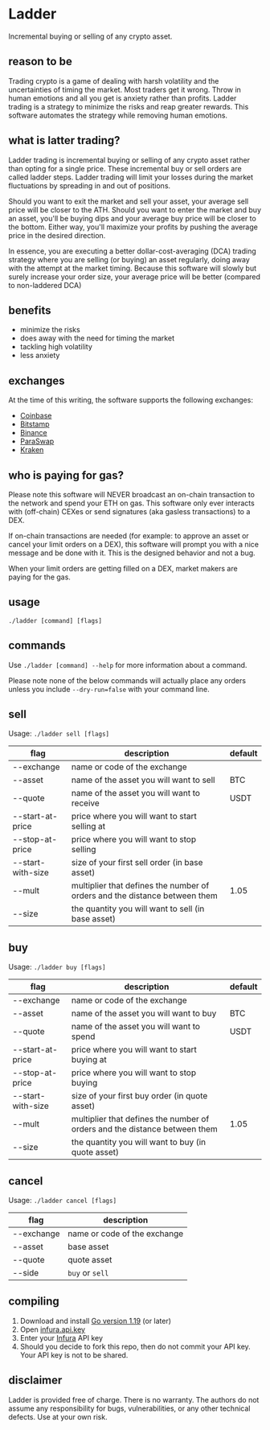 # Ladder

Incremental buying or selling of any crypto asset.

## reason to be

Trading crypto is a game of dealing with harsh volatility and the uncertainties of timing the market. Most traders get it wrong. Throw in human emotions and all you get is anxiety rather than profits. Ladder trading is a strategy to minimize the risks and reap greater rewards. This software automates the strategy while removing human emotions.

## what is latter trading?

Ladder trading is incremental buying or selling of any crypto asset rather than opting for a single price. These incremental buy or sell orders are called ladder steps. Ladder trading will limit your losses during the market fluctuations by spreading in and out of positions. 

Should you want to exit the market and sell your asset, your average sell price will be closer to the ATH. Should you want to enter the market and buy an asset, you'll be buying dips and your average buy price will be closer to the bottom. Either way, you'll maximize your profits by pushing the average price in the desired direction.

In essence, you are executing a better dollar-cost-averaging (DCA) trading strategy where you are selling (or buying) an asset regularly, doing away with the attempt at the market timing. Because this software will slowly but surely increase your order size, your average price will be better (compared to non-laddered DCA)

## benefits

* minimize the risks
* does away with the need for timing the market
* tackling high volatility
* less anxiety

## exchanges

At the time of this writing, the software supports the following exchanges:
* [Coinbase](https://www.coinbase.com)
* [Bitstamp](https://www.bitstamp.net)
* [Binance](https://www.binance.com)
* [ParaSwap](https://www.paraswap.io)
* [Kraken](https://www.kraken.com)

## who is paying for gas?

Please note this software will NEVER broadcast an on-chain transaction to the network and spend your ETH on gas. This software only ever interacts with (off-chain) CEXes or send signatures (aka gasless transactions) to a DEX.

If on-chain transactions are needed (for example: to approve an asset or cancel your limit orders on a DEX), this software will prompt you with a nice message and be done with it. This is the designed behavior and not a bug.

When your limit orders are getting filled on a DEX, market makers are paying for the gas.

## usage

`./ladder [command] [flags]`

## commands

Use `./ladder [command] --help` for more information about a command.

Please note none of the below commands will actually place any orders unless you include `--dry-run=false` with your command line.

## sell

Usage: `./ladder sell [flags]`

| flag              | description                                                                | default |
|-------------------|----------------------------------------------------------------------------|---------|
| --exchange        | name or code of the exchange                                               |         |
| --asset           | name of the asset you will want to sell                                    | BTC     |
| --quote           | name of the asset you will want to receive                                 | USDT    |
| --start-at-price  | price where you will want to start selling at                              |         |
| --stop-at-price   | price where you will want to stop selling                                  |         |
| --start-with-size | size of your first sell order (in base asset)                              |         |
| --mult            | multiplier that defines the number of orders and the distance between them | 1.05    |
| --size            | the quantity you will want to sell (in base asset)                         |         |

## buy

Usage: `./ladder buy [flags]`

| flag              | description                                                                | default |
|-------------------|----------------------------------------------------------------------------|---------|
| --exchange        | name or code of the exchange                                               |         |
| --asset           | name of the asset you will want to buy                                     | BTC     |
| --quote           | name of the asset you will want to spend                                   | USDT    |
| --start-at-price  | price where you will want to start buying at                               |         |
| --stop-at-price   | price where you will want to stop buying                                   |         |
| --start-with-size | size of your first buy order (in quote asset)                              |         |
| --mult            | multiplier that defines the number of orders and the distance between them | 1.05    |
| --size            | the quantity you will want to buy (in quote asset)                         |         |

## cancel

Usage: `./ladder cancel [flags]`

| flag              | description                  |
|-------------------|------------------------------|
| --exchange        | name or code of the exchange |
| --asset           | base asset                   |
| --quote           | quote asset                  |
| --side            | `buy` or `sell`              |

## compiling

1. Download and install [Go version 1.19](https://go.dev) (or later)
2. Open [infura.api.key](https://github.com/svanas/ladder/blob/main/api/web3/infura.api.key)
3. Enter your [Infura](https://www.infura.io) API key
4. Should you decide to fork this repo, then do not commit your API key. Your API key is not to be shared.

## disclaimer

Ladder is provided free of charge. There is no warranty. The authors do not assume any responsibility for bugs, vulnerabilities, or any other technical defects. Use at your own risk.
